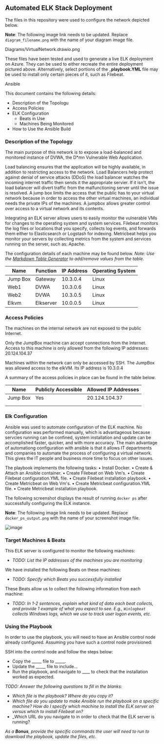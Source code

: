 ## Automated ELK Stack Deployment

The files in this repository were used to configure the network depicted below.

**Note**: The following image link needs to be updated. Replace `diagram_filename.png` with the name of your diagram image file.  

Diagrams/VirtualNetwork.drawio.png

These files have been tested and used to generate a live ELK deployment on Azure. They can be used to either recreate the entire deployment pictured above. Alternatively, select portions of the ___playbook.YML__ file may be used to install only certain pieces of it, such as Filebeat.

 Ansible

This document contains the following details:
- Description of the Topologu
- Access Policies
- ELK Configuration
  - Beats in Use
  - Machines Being Monitored
- How to Use the Ansible Build


### Description of the Topology

The main purpose of this network is to expose a load-balanced and monitored instance of DVWA, the D*mn Vulnerable Web Application.

Load balancing ensures that the application will be highly available, in addition to restricting access to the network.
Load Balancers help protect against denial of service attacks (DDoS) the load balancer watches the incoming internet traffic then sends it the appropriate servier.  If it isn't, the load balancer will divert traffic from the malfunctioning server until the issue is resolved. A jump box limits the access that the public has to your virtual network because in order to access the other virtual machines, an individual needs the private IPs of the machines. A jumpbox allows greater control over access to a virtual network and its contents.

Integrating an ELK server allows users to easily monitor the vulnerable VMs for changes to the operating system and system services.
Filebeat monitors the log files or locations that you specify, collects log events, and forwards them either to Elasticsearch or Logstash for indexing.
Metricbeat helps you monitor your servers by collecting metrics from the system and services running on the server, such as: Apache.

The configuration details of each machine may be found below.
_Note: Use the [Markdown Table Generator](http://www.tablesgenerator.com/markdown_tables) to add/remove values from the table_.

| Name     | Function | IP Address | Operating System |
|----------|----------|------------|------------------|
| Jump Box | Gateway  | 10.3.0.4   | Linux            |
| Web1     | DVWA     | 10.3.0.6   | Linux            |
| Web2     | DVWA     | 10.3.0.5   | Linux            |
| Elkvm    | Elkserver| 10.0.0.5   | Linux            |

### Access Policies

The machines on the internal network are not exposed to the public Internet. 

Only the JumpBox machine can accept connections from the Internet. Access to this machine is only allowed from the following IP addresses:
20.124.104.37

Machines within the network can only be accessed by SSH.
The JumpBox was allowed access to the elkVM.  Its IP address is 10.3.0.4

A summary of the access policies in place can be found in the table below.

| Name     | Publicly Accessible | Allowed IP Addresses |
|----------|---------------------|----------------------|
| Jump Box | Yes                 | 20.124.104.37        |
|          |                     |                      |
|          |                     |                      |

### Elk Configuration

Ansible was used to automate configuration of the ELK machine. No configuration was performed manually, which is advantageous because servcies running can be confined, system installation and update can be accomplished faster, quicker, and with more accuracy.
The main advantage of automationg configuration with ansible is that it allows IT departments and companies to automate the process of configuring a virtual network.  This gives the IT people and business more time to focus on other issues.

The playbook implements the following tasks:
•	Install Docker.
•	Create & Attach an Ansible container.
•	Create Filebeat on Web Vm's.
•	Create Filebeat configuration.YML file.
•	Create Filebeat installation playbook.
•	Create Metricbeat on Web Vm's.
•	Create Metricbeat configuration.YML file.
•	Create Metricbeat installation playbook.

The following screenshot displays the result of running `docker ps` after successfully configuring the ELK instance.

**Note**: The following image link needs to be updated. Replace `docker_ps_output.png` with the name of your screenshot image file.  


![image](https://user-images.githubusercontent.com/89751905/146589475-454c5154-4a91-46c6-9937-220e9bcc3c6d.png)


### Target Machines & Beats
This ELK server is configured to monitor the following machines:
- _TODO: List the IP addresses of the machines you are monitoring_

We have installed the following Beats on these machines:
- _TODO: Specify which Beats you successfully installed_

These Beats allow us to collect the following information from each machine:
- _TODO: In 1-2 sentences, explain what kind of data each beat collects, and provide 1 example of what you expect to see. E.g., `Winlogbeat` collects Windows logs, which we use to track user logon events, etc._

### Using the Playbook
In order to use the playbook, you will need to have an Ansible control node already configured. Assuming you have such a control node provisioned: 

SSH into the control node and follow the steps below:
- Copy the _____ file to _____.
- Update the _____ file to include...
- Run the playbook, and navigate to ____ to check that the installation worked as expected.

_TODO: Answer the following questions to fill in the blanks:_
- _Which file is the playbook? Where do you copy it?_
- _Which file do you update to make Ansible run the playbook on a specific machine? How do I specify which machine to install the ELK server on versus which to install Filebeat on?_
- _Which URL do you navigate to in order to check that the ELK server is running?

_As a **Bonus**, provide the specific commands the user will need to run to download the playbook, update the files, etc._
